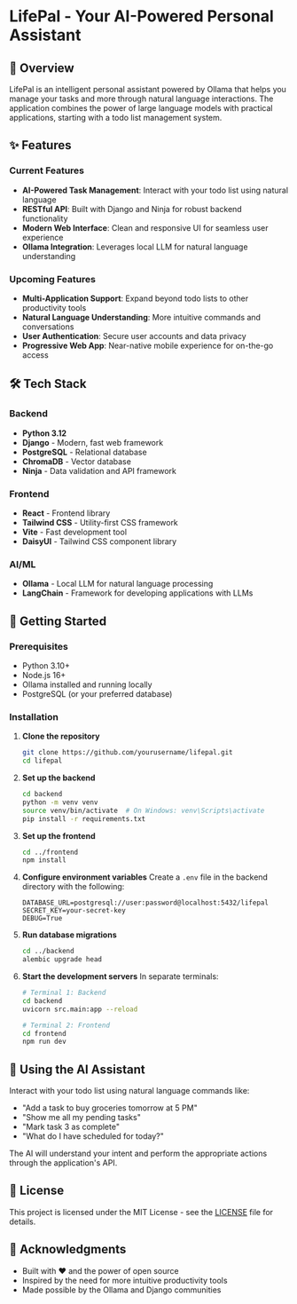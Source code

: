 # LifePal - Your AI-Powered Personal Assistant

## 🚀 Overview
LifePal is an intelligent personal assistant powered by Ollama that helps you manage your tasks and more through natural language interactions. The application combines the power of large language models with practical applications, starting with a todo list management system.

## ✨ Features

### Current Features
- **AI-Powered Task Management**: Interact with your todo list using natural language
- **RESTful API**: Built with Django and Ninja for robust backend functionality
- **Modern Web Interface**: Clean and responsive UI for seamless user experience
- **Ollama Integration**: Leverages local LLM for natural language understanding

### Upcoming Features
- **Multi-Application Support**: Expand beyond todo lists to other productivity tools
- **Natural Language Understanding**: More intuitive commands and conversations
- **User Authentication**: Secure user accounts and data privacy
- **Progressive Web App**: Near-native mobile experience for on-the-go access

## 🛠️ Tech Stack

### Backend
- **Python 3.12**
- **Django** - Modern, fast web framework
- **PostgreSQL** - Relational database
- **ChromaDB** - Vector database
- **Ninja** - Data validation and API framework

### Frontend
- **React** - Frontend library
- **Tailwind CSS** - Utility-first CSS framework
- **Vite** - Fast development tool
- **DaisyUI** - Tailwind CSS component library

### AI/ML
- **Ollama** - Local LLM for natural language processing
- **LangChain** - Framework for developing applications with LLMs

## 🚀 Getting Started

### Prerequisites
- Python 3.10+
- Node.js 16+
- Ollama installed and running locally
- PostgreSQL (or your preferred database)

### Installation

1. **Clone the repository**
   ```bash
   git clone https://github.com/yourusername/lifepal.git
   cd lifepal
   ```

2. **Set up the backend**
   ```bash
   cd backend
   python -m venv venv
   source venv/bin/activate  # On Windows: venv\Scripts\activate
   pip install -r requirements.txt
   ```

3. **Set up the frontend**
   ```bash
   cd ../frontend
   npm install
   ```

4. **Configure environment variables**
   Create a `.env` file in the backend directory with the following:
   ```
   DATABASE_URL=postgresql://user:password@localhost:5432/lifepal
   SECRET_KEY=your-secret-key
   DEBUG=True
   ```

5. **Run database migrations**
   ```bash
   cd ../backend
   alembic upgrade head
   ```

6. **Start the development servers**
   In separate terminals:
   ```bash
   # Terminal 1: Backend
   cd backend
   uvicorn src.main:app --reload
   
   # Terminal 2: Frontend
   cd frontend
   npm run dev
   ```

## 🤖 Using the AI Assistant

Interact with your todo list using natural language commands like:
- "Add a task to buy groceries tomorrow at 5 PM"
- "Show me all my pending tasks"
- "Mark task 3 as complete"
- "What do I have scheduled for today?"

The AI will understand your intent and perform the appropriate actions through the application's API.

## 📝 License
This project is licensed under the MIT License - see the [LICENSE](LICENSE) file for details.

## 🙏 Acknowledgments
- Built with ❤️ and the power of open source
- Inspired by the need for more intuitive productivity tools
- Made possible by the Ollama and Django communities
